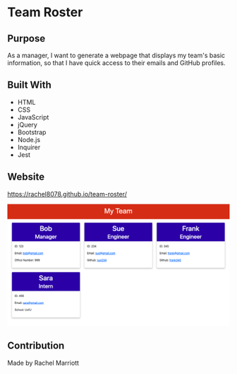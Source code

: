# Team Roster

## Purpose
As a manager, I want to generate a webpage that displays my team's basic information, so that I have quick access to their emails and GitHub profiles.

## Built With
* HTML
* CSS
* JavaScript
* jQuery
* Bootstrap
* Node.js
* Inquirer
* Jest

## Website
https://rachel8078.github.io/team-roster/

![](./assets/images/team-roster.png)

## Contribution
Made by Rachel Marriott
